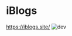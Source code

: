 # iBlogs
 https://iblogs.site/
![dev](https://github.com/liuzhenyulive/iBlogs/workflows/dev/badge.svg)
